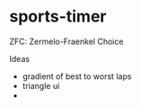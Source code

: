 # sports-timer
ZFC: Zermelo-Fraenkel Choice

Ideas

- gradient of best to worst laps
- triangle ui
- 